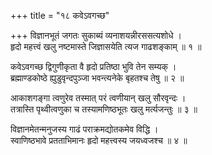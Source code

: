 +++
title = "१८ कवेऽवगच्छ"

+++
विज्ञानभूतं जगतः सुकाब्यं व्यनाशयन्नीरससत्यशोधे ।  
हृदो महत्त्वं खलु नष्टमास्ते जिज्ञासयेति त्यज गाढशङ्काम् ॥ १ ॥

कवेऽवगच्छ द्विगुणीकृता वै हृदो प्रतिष्ठा भुवि तेन सम्यक् ।  
ब्रह्माण्डकोष्ठे ह्युडुवृन्दपुञ्जा भवन्त्यनेके बृहतश्च तेषु ॥ २ ॥

आकाशगङ्गा त्वणुरेव तस्मात् परं त्वणीयान् खलु सौरवृन्दः ।  
तत्रास्ति पृथ्वीत्वणुका च तस्यामणिष्ठभूतः खलु मर्त्यजन्तुः ॥ ३ ॥

विज्ञानमेतन्मनुजस्य गाढं पराक्रमद्योतकमेव विद्धि ।  
स्वाणिष्ठभावे प्रतताभिमानः हृदो महत्त्वस्य जयध्वजश्च ॥ ४ ॥
